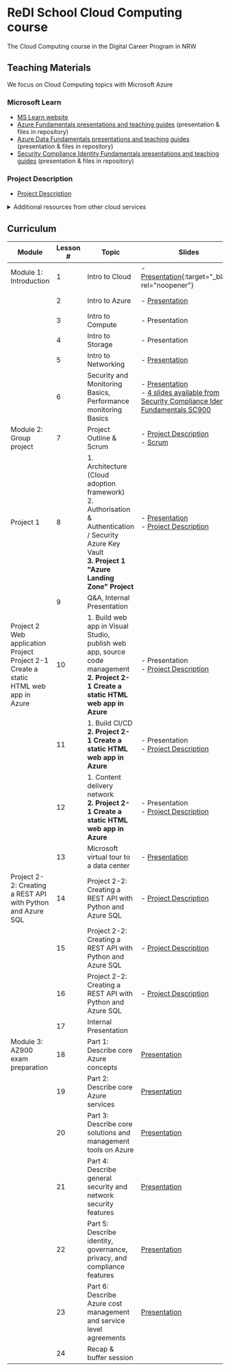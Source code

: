 # ReDI School Cloud Computing course
The Cloud Computing course in the Digital Career Program in NRW

## Teaching Materials
We focus on Cloud Computing topics with Microsoft Azure
### Microsoft Learn
- [MS Learn website](https://docs.microsoft.com/en-us/learn/browse/?products=azure)
- [Azure Fundamentals presentations and teaching guides](https://github.com/ReDI-School/cloud-computing/tree/main/course_materials/Microsoft_Azure_Fundamentals_AZ900) (presentation & files in repository)
- [Azure Data Fundamentals presentations and teaching guides](https://github.com/ReDI-School/cloud-computing/tree/main/course_materials/Microsoft_Azure_Data%20Fundamentals_DP900) (presentation & files in repository)
- [Security Compliance Identity Fundamentals presentations and teaching guides](https://github.com/ReDI-School/cloud-computing/tree/main/course_materials/Microsoft_Security_Compliance_Identity_Fundamentals_SC900) (presentation & files in repository)

### Project Description
- [Project Description](https://docs.google.com/document/d/16Lz88wbmPacpxv9l1xffkhHCcUP2DaanDdo_KQ27qAk/edit?usp=sharing)

<details> <summary>Additional resources from other cloud services</summary>
<p>AWS Training (Amazon account needed to access materials)</br>
- [AWS Training website](https://www.aws.training/)</br>
- [AWS Cloud Practitioner Essentials website](https://www.aws.training/Details/eLearning?id=60697)</p>
<p>Google Workspace Learning Center</br>
- [Google Workspace Learning Center website](https://support.google.com/a/users/?hl=en#topic=)</p>
<p>Cisco</br>
- [Introduction to Cybersecurity presentations and teaching guides](https://github.com/ReDI-School/cloud-computing/tree/main/course_materials/Cisco_Introduction%20to%20Cybersecurity) (presentation & files in repository)</br>
- [Cisco Cybersecurity Essentials presentations and teaching guides](https://github.com/ReDI-School/cloud-computing/tree/main/course_materials/Cisco_Cybersecurity_Essentials) (presentation & files in repository)</p></details>

## Curriculum
| Module | Lesson # | Topic | Slides | Learning resources |
| --- | --- | --- | --- | --- |
| Module 1: Introduction| 1 | Intro to Cloud | - [Presentation](https://redischool1.sharepoint.com/:p:/r/sites/CloudComputing-Teachers/Freigegebene%20Dokumente/Teachers/Teaching_Materials/2022_Spring/Microsoft_Azure_Fundamentals_AZ900/AZ-900T00A-ENU-PowerPoint_FSI/AZ-900T00%20Microsoft%20Azure%20Fundamentals-00_FINAL.pptx?d=wcef5c04e0e9543019887291c5229ed3a&csf=1&web=1&e=hAlgb0){:target="_blank" rel="noopener"} | <details><summary>Resources</summary> <p> [Azure Fundamentals part 1: Describe core Azure concepts](https://docs.microsoft.com/en-us/learn/paths/az-900-describe-cloud-concepts/) (MS Learn, no sign-up needed) </br>[AWS FUNDAMENTALS Overview](https://aws.amazon.com/getting-started/fundamentals-overview/?e=gs2020&p=gsrc) (web page, no sign-up needed)</br> [Welcome to Google Workspace](https://support.google.com/a/users/answer/9389764?hl=en&ref_topic=9917952) (Google Workspace Learning Center, no sign-up needed) </p></details> | 
| | 2 | Intro to Azure | - [Presentation](https://github.com/ReDI-School/cloud-computing/blob/a5b1e899dd096d3d595b6d62b0e613d7396f8f4c/course_materials/Microsoft_Azure_Fundamentals_AZ900/AZ-900T00A-ENU-PowerPoint_FSI/AZ-900T00%20Microsoft%20Azure%20Fundamentals-01%20(cloud%20concepts)_FINAL.pptx) | <details><summary>Resources</summary> <p>[Azure Fundamentals part 2: Describe core Azure services](https://docs.microsoft.com/en-us/learn/paths/az-900-describe-core-azure-services/) (MS Learn, no sign-up needed) </br>[Sign up Azure with your ReDI accout](https://azure.microsoft.com/en-us/free/)</p></details> |
| | 3 | Intro to Compute | - Presentation | <details><summary>Resources</summary> <p> [Overview of Azure compute services](https://docs.microsoft.com/en-us/learn/modules/azure-compute-fundamentals/overview) (MS Learn, no sign-up needed) </br>[AWS: Module 2: Compute in Cloud](https://www.aws.training/Details/eLearning?id=60697) (eLearning, **sign up necessary to show contents**) </br>[Google: Compute Engine](https://cloud.google.com/compute) (website, no sign-up needed)</p></details> |
| | 4 | Intro to Storage | - Presentation | <details><summary>Resources</summary> <p> [Explore Azure Storage services](https://docs.microsoft.com/en-us/learn/modules/azure-storage-fundamentals/) (MS Learn, no sign-up needed) </br>[AWS: Module 5: Storage and Databases](https://www.aws.training/Details/eLearning?id=60697) (eLearning, **sign up necessary to show contents**) </br>[Google:File storage, collaboration & docs](https://support.google.com/a/users/answer/10005650?visit_id=637626467996669028-4241468714&hl=en&rd=1) (Google Workspace Learning Center, no sign-up needed)</p></details>
| | 5 | Intro to Networking | - [Presentation](https://github.com/ReDI-School/cloud-computing/blob/88afdad4b85e9b5ad28a8ac9a51102d792db7da5/course_materials/NetworkBasiscs_ReDI.pdf) | <details><summary>Resources</summary> <p>[Explore Azure networking services](https://docs.microsoft.com/en-us/learn/modules/azure-networking-fundamentals/) (MS Learn, no sign-up needed) </br>[AWS: Module 4: Networking](https://www.aws.training/Details/eLearning?id=60697) (eLearning, **sign up necessary to show contents**) </br>[Google: Set up networks for managed devices](https://support.google.com/a/topic/9741748?hl=en&ref_topic=24642) (Google Workspace Learning Center, no sign-up needed)</p></details> |
| | 6 | Security and Monitoring Basics, Performance monitoring Basics | - [Presentation](https://github.com/ReDI-School/cloud-computing/blob/8a85b0121dacd99bad8c05277952d9602409c072/course_materials/Security%20&%20Monitoring%20Basics.pdf)</br> - [4 slides available from Security Compliance Identity Fundamentals SC900](Security_Compliance_Identity_Fundamentals_SC900) | <details><summary>Resources</summary> <p> [Azure: Security related modules on MS Learn](https://docs.microsoft.com/en-us/learn/browse/?terms=security) </br>[Choose the best monitoring service for visibility, insight, and outage mitigation](https://docs.microsoft.com/en-us/learn/modules/monitoring-fundamentals/) (MS Learn, no sign-up needed) </br>[Monitor the usage, performance, and availability of resources with Azure Monitor](https://docs.microsoft.com/en-us/learn/paths/monitor-usage-performance-availability-resources-azure-monitor/) (MS Learn, no sign-up needed); [AWS: Module 6: Security](https://www.aws.training/Details/eLearning?id=60697) (eLearning, **sign up necessary to show contents**) </br>[Google: Security and data protection](https://support.google.com/a/topic/7556782?hl=en&ref_topic=10012113) (Google Workspace Learning Center, no sign-up needed)</p></details> |
| Module 2: Group project | 7 | Project Outline & Scrum | - [Project Description](https://docs.google.com/document/d/16Lz88wbmPacpxv9l1xffkhHCcUP2DaanDdo_KQ27qAk/edit?usp=sharing) </br> - [Scrum](https://github.com/ReDI-School/cloud-computing/blob/85e020ea29de3a81b809a20c0a320d3407fd36dd/course_materials/Scrum%20Framework%20Student%20Reference%20Material.pdf)|<details><summary>Resources</summary> <p>[Project Description](https://docs.google.com/document/d/16Lz88wbmPacpxv9l1xffkhHCcUP2DaanDdo_KQ27qAk/edit?usp=sharing)</br>[What is Scrum?](https://www.scrum.org/resources/what-is-scrum)</p></details> |
| Project 1 | 8 | 1. Architecture (Cloud adoption framework) </br> 2. Authorisation & Authentication / Security Azure Key Vault </br> **3. Project 1 "Azure Landing Zone" Project** | - [Presentation](https://github.com/ReDI-School/cloud-computing/blob/3a36a52dbaf124cba2206c14ea5937c1ce07c7f6/course_materials/AZ-900identity,%20governance_FINAL.pdf) </br>- [Project Description](https://docs.google.com/document/d/16Lz88wbmPacpxv9l1xffkhHCcUP2DaanDdo_KQ27qAk/edit?usp=sharing) | <details><summary>Resources</summary> <p> - [Microsoft Cloud Adoption Framework for Azure](https://docs.microsoft.com/en-us/learn/modules/microsoft-cloud-adoption-framework-for-azure/) (MS Learn, no sign-up needed) </br> - [Authenticate users with Azure Static Web Apps](https://docs.microsoft.com/en-us/learn/modules/publish-static-web-app-authentication/) (MS Learn, no sign-up needed)</p></details>|
| | 9 | Q&A, Internal Presentation | | |
| Project 2 Web application Project </br>Project 2-1 Create a static HTML web app in Azure | 10 | 1. Build web app in Visual Studio, publish web app, source code management </br>**2. Project 2-1 Create a static HTML web app in Azure** |- Presentation </br>- [Project Description](https://docs.google.com/document/d/16Lz88wbmPacpxv9l1xffkhHCcUP2DaanDdo_KQ27qAk/edit?usp=sharing) | <details><summary>Resources</summary> <p> - [Use Git version-control tools in Visual Studio Code](https://docs.microsoft.com/en-us/learn/modules/use-git-from-vs-code/) (MS Learn, no sign-up needed) |
| | 11 | 1. Build CI/CD </br> **2. Project 2-1 Create a static HTML web app in Azure**| - Presentation </br>- [Project Description](https://docs.google.com/document/d/16Lz88wbmPacpxv9l1xffkhHCcUP2DaanDdo_KQ27qAk/edit?usp=sharing) | <details><summary>Resources</summary> <p> - [What is CD/CI](https://www.redhat.com/en/topics/devops/what-is-ci-cd) (MS Learn, no sign-up needed)</br> - [MS Learn modules realted to CD/CI for beginners](https://docs.microsoft.com/en-us/learn/browse/?terms=CI%20CD&levels=beginner) (MS Learn, no sign-up needed)</p></details>|
| | 12 | 1. Content delivery network </br> **2. Project 2-1 Create a static HTML web app in Azure**| - Presentation </br>- [Project Description](https://docs.google.com/document/d/16Lz88wbmPacpxv9l1xffkhHCcUP2DaanDdo_KQ27qAk/edit?usp=sharing) | <details><summary>Resources</summary> <p> - [Create a Content Delivery Network for your Website with Azure CDN and Blob Services](https://docs.microsoft.com/en-us/learn/modules/create-cdn-static-resources-blob-storage/) (MS Learn, no sign-up needed)</p></details>|
| | 13 | Microsoft virtual tour to a data center | - [Presentation](https://github.com/ReDI-School/cloud-computing/blob/aa9aeb4e259c8603b54e15bd8a7325530107f1f4/course_materials/Datacenter%20Experience%20H1-2022M%20-%20ReDI%20NRW%2016.11.21.PDF) | |
| Project 2-2: Creating a REST API with Python and Azure SQL | 14 | Project 2-2: Creating a REST API with Python and Azure SQL | - [Project Description](https://docs.google.com/document/d/16Lz88wbmPacpxv9l1xffkhHCcUP2DaanDdo_KQ27qAk/edit?usp=sharing) | |
| | 15 | Project 2-2: Creating a REST API with Python and Azure SQL | - [Project Description](https://docs.google.com/document/d/16Lz88wbmPacpxv9l1xffkhHCcUP2DaanDdo_KQ27qAk/edit?usp=sharing) | |
| | 16 | Project 2-2: Creating a REST API with Python and Azure SQL | - [Project Description](https://docs.google.com/document/d/16Lz88wbmPacpxv9l1xffkhHCcUP2DaanDdo_KQ27qAk/edit?usp=sharing) | |
| | 17 | Internal Presentation | | |
| Module 3: AZ900 exam preparation| 18 | Part 1: Describe core Azure concepts | [Presentation](https://github.com/ReDI-School/cloud-computing/blob/a5b1e899dd096d3d595b6d62b0e613d7396f8f4c/course_materials/Microsoft_Azure_Fundamentals_AZ900/AZ-900T00A-ENU-PowerPoint_FSI/AZ-900T00%20Microsoft%20Azure%20Fundamentals-01%20(cloud%20concepts)_FINAL.pptx) | [MS Learn](https://docs.microsoft.com/en-us/learn/paths/az-900-describe-cloud-concepts/) |
| | 19 | Part 2: Describe core Azure services | [Presentation](https://github.com/ReDI-School/cloud-computing/blob/a5b1e899dd096d3d595b6d62b0e613d7396f8f4c/course_materials/Microsoft_Azure_Fundamentals_AZ900/AZ-900T00A-ENU-PowerPoint_FSI/AZ-900T00%20Microsoft%20Azure%20Fundamentals-02%20(workloads)_FINAL.pptx) | [MS Learn](https://docs.microsoft.com/en-us/learn/paths/az-900-describe-core-azure-services/) |
| | 20 | Part 3: Describe core solutions and management tools on Azure | [Presentation](https://github.com/ReDI-School/cloud-computing/blob/a5b1e899dd096d3d595b6d62b0e613d7396f8f4c/course_materials/Microsoft_Azure_Fundamentals_AZ900/AZ-900T00A-ENU-PowerPoint_FSI/AZ-900T00%20Microsoft%20Azure%20Fundamentals-03%20%20(solutions)_FINAL.pptx) | [MS Learn](https://docs.microsoft.com/en-us/learn/paths/az-900-describe-core-solutions-management-tools-azure/) |
| | 21 | Part 4: Describe general security and network security features | [Presentation](https://github.com/ReDI-School/cloud-computing/blob/a5b1e899dd096d3d595b6d62b0e613d7396f8f4c/course_materials/Microsoft_Azure_Fundamentals_AZ900/AZ-900T00A-ENU-PowerPoint_FSI/AZ-900T00%20Microsoft%20Azure%20Fundamentals-04%20(security)_FINAL.pptx) | [MS Learn](https://docs.microsoft.com/en-us/learn/paths/az-900-describe-general-security-network-security-features/) |
| | 22 | Part 5: Describe identity, governance, privacy, and compliance features | [Presentation](https://github.com/ReDI-School/cloud-computing/blob/a5b1e899dd096d3d595b6d62b0e613d7396f8f4c/course_materials/Microsoft_Azure_Fundamentals_AZ900/AZ-900T00A-ENU-PowerPoint_FSI/AZ-900T00%20Microsoft%20Azure%20Fundamentals-05%20(identity,%20gov,priv,compliance)_FINAL.pptx) | [MS Learn](https://docs.microsoft.com/en-us/learn/paths/az-900-describe-identity-governance-privacy-compliance-features/) |
| | 23 | Part 6: Describe Azure cost management and service level agreements | [Presentation](https://github.com/ReDI-School/cloud-computing/blob/a5b1e899dd096d3d595b6d62b0e613d7396f8f4c/course_materials/Microsoft_Azure_Fundamentals_AZ900/AZ-900T00A-ENU-PowerPoint_FSI/AZ-900T00%20Microsoft%20Azure%20Fundamentals-06%20(pricing%20and%20spt)_FINAL.pptx) | [MS Learn](https://docs.microsoft.com/en-us/learn/paths/az-900-describe-azure-cost-management-service-level-agreements/) |
| | 24 | Recap & buffer session | | |
